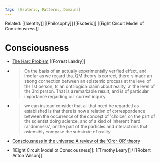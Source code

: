 ```yaml
---
Tags: [Esoteric, Patterns, Domains]
---
```

Related: [[Identity]] [[Philosophy]] [[Esoteric]] [[Eight Circuit Model of Consciousness]]
# Consciousness

- [The Hard Problem](http://web.archive.org/web/20191021203239/http://www.magic-flight.com/pub/uvsm_1/hard_problem_1.htm) [[Forrest Landry]]
- > On the basis of an actually experimentally verified effect, and insofar as we regard that QM theory is correct, there is made an strong connection between an epistemic process at the level of the 1st person, to an ontological claim about reality, at the level of the 3rd person. That is a remarkable result, and is of particular importance regarding our current inquiry.
- > we can instead consider that all that need be regarded as established is that there is now a relation of correspondence between the occurrence of the concept of 'choice', on the part of the scientist doing science, and of a kind of inherent 'hard randomness', on the part of the particles and interactions that ostensibly compose the substrate of reality

- [Consciousness in the universe: A review of the ‘Orch OR’ theory](https://reader.elsevier.com/reader/sd/pii/S1571064513001188?token=53251881ACF8B4C462CA1CE622421A13D030D6CD1454E0DE03E9798F22663F4D8CBD6082B1535352C16EB2171C89A0E3)
- [[Eight Circuit Model of Consciousness]]: [[Timothy Leary]] / [[Robert Anton Wilson]]
